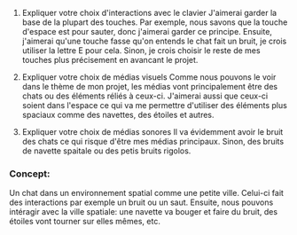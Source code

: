    1. Expliquer votre choix d'interactions avec le clavier
      J'aimerai garder la base de la plupart des touches. Par exemple, nous savons que la touche d'espace est pour sauter, donc j'aimerai garder ce principe. Ensuite, j'aimerai qu'une touche fasse qu'on entends le        chat fait un bruit, je crois utiliser la lettre E pour cela. Sinon, je crois choisir le reste de mes touches plus précisement en avancant le projet. 
      
   2. Expliquer votre choix de médias visuels
      Comme nous pouvons le voir dans le thème de mon projet, les médias vont principalement être des chats ou des éléments réliés à ceux-ci. J'aimerai aussi que ceux-ci soient dans l'espace ce qui va me permettre        d'utiliser des éléments plus spaciaux comme des navettes, des étoiles et autres.

   3. Expliquer votre choix de médias sonores
      Il va évidemment avoir le bruit des chats ce qui risque d'être mes médias principaux. Sinon, des bruits de navette spaitale ou des petis bruits rigolos. 

### Concept: 
Un chat dans un environnement spatial comme une petite ville. Celui-ci fait des interactions par exemple un bruit ou un saut. Ensuite, nous pouvons intéragir avec la ville spatiale: une navette va bouger et faire du bruit, des étoiles vont tourner sur elles mêmes, etc.
